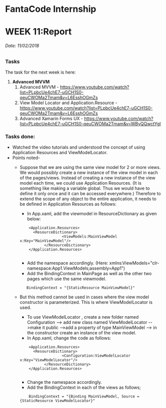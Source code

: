 # FantaCode Internship
# WEEK 11:Report 

###### Date: 11/02/2018
### Tasks 

The task for the next week is here:<br>

1. <b>Advanced MVVM</b>
    1. Advanced MVVM - https://www.youtube.com/watch?list=PLpbcUe4chE7-uGCH1S0-qeuCWOMa2Tmam&v=L6EsshOGmZs
    1. View Model Locator and Application.Resource - https://www.youtube.com/watch?list=PLpbcUe4chE7-uGCH1S0-qeuCWOMa2Tmam&v=L6EsshOGmZs
    1. Advanced Xamarin Forms UX - https://www.youtube.com/watch?list=PLpbcUe4chE7-uGCH1S0-qeuCWOMa2Tmam&v=WByQQwctYgI

### Tasks done:

* Watched the video tutorials and understood the concept of using Application Resources and ViewModelLocator.
* Points noted-<br>
  * Suppose that we are using the same view model for 2 or more views. We would possibly create a new instance of the view model in each of the pages/views. Instead of creating a new instance of the view model each time, we could use Application Resources. (It is something like making a variable global. Thus we would have to define it only once and it can be accessed everywhere.) Therefore to extend the scope of any object to the entire application, it needs to be defined in Application Resources as follows:<br>
    * In App.xaml, add the viewmodel in ResourceDictionary as given below:
    
    ```
        <Application.Resources>
       	  <ResourceDictionary>
       	               <ViewModels:MainViewModel x:Key="MainViewModel"/>
       	       </ResourceDictionary>
	    </Application.Resources>
	    
	   ```
     * Add the namespace accordingly. (Here: xmlns:ViewModels="clr-namespace:App1.ViewModels;assembly=App1")
     * Add the BindingContext in MainPage as well as the other two pages which use the same viewmodel.
     ```
     	BindingContext = "{StaticResource MainViewModel}"
	```
  * But this method cannot be used in cases where the view model constructor is parameterized. This is where ViewModelLocator is used.
	* To use ViewModelLocator , create a new folder named Configuration --> add new class named ViewModelLocator -->make it public -->add a property of type MainViewModel --> in the constructor create an instance of the view model.
	* In App.xaml, change the code as follows:
	```
        <Application.Resources>
       	  <ResourceDictionary>
       	               <Configuration:ViewModelLocator x:Key="ViewModelLocator"/>
       	       </ResourceDictionary>
	    </Application.Resources>
	    
	   ```
	* Change the namespace accordingly.
	* Add the BindingContext in each of the views as follows;
	```
     	BindingContext = "{Binding MainViewModel, Source ={StaticResource ViewModelLocator}"
	```
	
	

